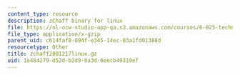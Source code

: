 ```yaml
---
content_type: resource
description: zChaff binary for linux
file: https://ol-ocw-studio-app-qa.s3.amazonaws.com/courses/6-825-techniques-in-artificial-intelligence-sma-5504-fall-2002/1e484279d52db2d90a3d6eecb49319ef_zchaff2001217linux.gz
file_type: application/x-gzip
parent_uid: c614faf8-894f-e345-14ec-83a1fd01388d
resourcetype: Other
title: zchaff2001217linux.gz
uid: 1e484279-d52d-b2d9-0a3d-6eecb49319ef
---
```

